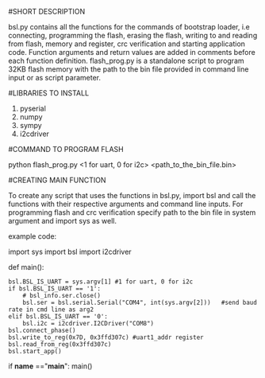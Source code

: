 #SHORT DESCRIPTION

 bsl.py contains all the functions for the commands of bootstrap loader, i.e connecting, programming the flash, erasing the flash, writing to and reading from flash, memory and register, crc verification and starting application code. Function arguments and return values are added in comments before each function definition.
 flash_prog.py is a standalone script to program 32KB flash memory with the path to the bin file provided in command line input or as script parameter.
 
 #LIBRARIES TO INSTALL
 1. pyserial
 2. numpy
 3. sympy
 4. i2cdriver

#COMMAND TO PROGRAM FLASH

python flash_prog.py <1 for uart, 0 for i2c> <path_to_the_bin_file.bin> <baud rate for uart>

#CREATING MAIN FUNCTION

To create any script that uses the functions in bsl.py, import bsl and call the functions with their respective arguments and command line inputs.
For programming flash and crc verification specify path to the bin file in system argument and import sys as well.

example code:

import sys
import bsl
import i2cdriver

def main():

    bsl.BSL_IS_UART = sys.argv[1] #1 for uart, 0 for i2c
    if bsl.BSL_IS_UART == '1':
        # bsl_info.ser.close()
        bsl.ser = bsl.serial.Serial("COM4", int(sys.argv[2]))   #send baud rate in cmd line as arg2
    elif bsl.BSL_IS_UART == '0':
        bsl.i2c = i2cdriver.I2CDriver("COM8")
    bsl.connect_phase()
    bsl.write_to_reg(0x7D, 0x3ffd307c) #uart1_addr register
    bsl.read_from_reg(0x3ffd307c)
    bsl.start_app()



if __name__ =="__main__":
    main()

